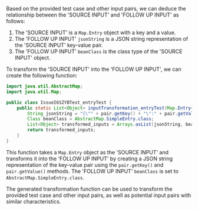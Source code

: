 Based on the provided test case and other input pairs, we can deduce the relationship between the 'SOURCE INPUT' and 'FOLLOW UP INPUT' as follows:

1. The 'SOURCE INPUT' is a `Map.Entry` object with a key and a value.
2. The 'FOLLOW UP INPUT' `jsonString` is a JSON string representation of the 'SOURCE INPUT' key-value pair.
3. The 'FOLLOW UP INPUT' `beanClass` is the class type of the 'SOURCE INPUT' object.

To transform the 'SOURCE INPUT' into the 'FOLLOW UP INPUT', we can create the following function:

```java
import java.util.AbstractMap;
import java.util.Map;

public class IssueI6SZYBTest_entryTest {
    public static List<Object> inputTransformation_entryTest(Map.Entry<String,Integer> pair)  {
        String jsonString = "{\"" + pair.getKey() + "\":" + pair.getValue() + "}";
        Class beanClass = AbstractMap.SimpleEntry.class;
        List<Object> transformed_inputs = Arrays.asList(jsonString, beanClass);
        return transformed_inputs;
    }
}
```

This function takes a `Map.Entry` object as the 'SOURCE INPUT' and transforms it into the 'FOLLOW UP INPUT' by creating a JSON string representation of the key-value pair using the `pair.getKey()` and `pair.getValue()` methods. The 'FOLLOW UP INPUT' `beanClass` is set to `AbstractMap.SimpleEntry.class`.

The generated transformation function can be used to transform the provided test case and other input pairs, as well as potential input pairs with similar characteristics.